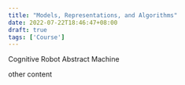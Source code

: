 ```yaml
---
title: "Models, Representations, and Algorithms"
date: 2022-07-22T18:46:47+08:00
draft: true
tags: ['Course']
---
```


Cognitive Robot Abstract Machine

<!--more-->


other content
